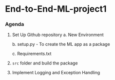 # End-to-End-ML-project1

### Agenda

1. Set Up Github repository
   a. New Environment

   b. setup.py - To create the ML app as a package

   c. Requirements.txt

2. `src` folder and build the package

3. Implement Logging and Exception Handling
